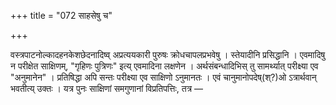 +++
title = "072 साहसेषु च"

+++

वस्त्रपाटनोल्कादहनकेशछेदनादिष्व् अप्रत्ययकारी पुरुषः क्रोधचापलप्रभवेषु । स्तेयादीनि प्रसिद्धानि । एवमादिषु न परीक्षेत साक्षिणम्, "गृहिणः पुत्रिणः" इत्य् एवमादिना लक्षणेन । अर्थसंबन्धादिभिस् तु सामर्थ्यात् परीक्ष्या एव "अनुमानेन" । प्रतिषिद्धा अपि सन्तः परीक्ष्या एव साक्षिणो ऽनुमानतः । एवं चानुमानोपदेष्(श्?)ओ ऽत्रार्थवान् भवतीत्य् उक्तः । यत्र पुनः साक्षिणां समगुणानां विप्रतिपत्तिः, तत्र —